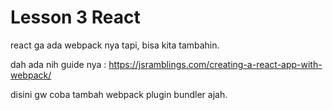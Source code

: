 # Lesson 3 React
react ga ada webpack nya tapi, bisa kita tambahin.

dah ada nih guide nya : https://jsramblings.com/creating-a-react-app-with-webpack/

disini gw coba tambah webpack plugin bundler ajah.